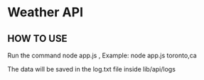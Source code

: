 # Weather API

## HOW TO USE

Run the command node app.js <city>,<country> 
Example: node app.js toronto,ca
  
The data will be saved in the log.txt file inside lib/api/logs
